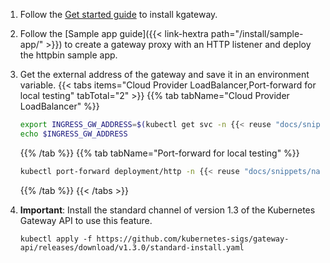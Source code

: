 1. Follow the [Get started guide](/docs/quickstart/) to install kgateway.

2. Follow the [Sample app guide]({{< link-hextra path="/install/sample-app/" >}}) to create a gateway proxy with an HTTP listener and deploy the httpbin sample app.

3. Get the external address of the gateway and save it in an environment variable.
   {{< tabs items="Cloud Provider LoadBalancer,Port-forward for local testing" tabTotal="2"  >}}
   {{% tab tabName="Cloud Provider LoadBalancer" %}}
   ```sh
   export INGRESS_GW_ADDRESS=$(kubectl get svc -n {{< reuse "docs/snippets/namespace.md" >}} http -o jsonpath="{.status.loadBalancer.ingress[0]['hostname','ip']}")
   echo $INGRESS_GW_ADDRESS  
   ```
   {{% /tab %}}
   {{% tab tabName="Port-forward for local testing"  %}}
   ```sh
   kubectl port-forward deployment/http -n {{< reuse "docs/snippets/namespace.md" >}} 8080:8080
   ```
   {{% /tab %}}
   {{< /tabs >}}

4. **Important**: Install the standard channel of version 1.3 of the Kubernetes Gateway API to use this feature.

   ```shell
   kubectl apply -f https://github.com/kubernetes-sigs/gateway-api/releases/download/v1.3.0/standard-install.yaml
   ```